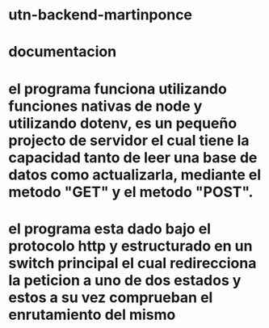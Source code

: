 # utn-backend-martinponce

# documentacion

# el programa funciona utilizando funciones nativas de node y utilizando dotenv, es un pequeño projecto de servidor el cual tiene la capacidad tanto de leer una base de datos como actualizarla, mediante el metodo "GET" y el metodo "POST".

# el programa esta dado bajo el protocolo http y estructurado en un switch principal el cual redirecciona la peticion a uno de dos estados y estos a su vez comprueban el enrutamiento del mismo
